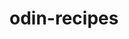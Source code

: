 # odin-recipes

<!-- In this project I will be creating my very first html and css project to get a job. -->

<!-- **When you’re building your project, you will probably end up doing several git add + git commit cycles before being ready to push it up to GitHub with git push origin main. -->

<!-- After you have entered git push origin main, switch over to your browser and open your repository on GitHub. You should now see all the files you just pushed. -->
